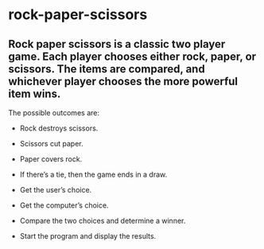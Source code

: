 # rock-paper-scissors

## Rock paper scissors is a classic two player game. Each player chooses either rock, paper, or scissors. The items are compared, and whichever player chooses the more powerful item wins.

The possible outcomes are:

* Rock destroys scissors.
* Scissors cut paper.
* Paper covers rock.
* If there’s a tie, then the game ends in a draw.

* Get the user’s choice.
* Get the computer’s choice.
* Compare the two choices and determine a winner.
* Start the program and display the results.
